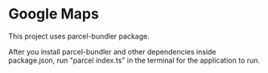 # Google Maps

This project uses parcel-bundler package.

After you install parcel-bundler and other dependencies inside package.json, run "parcel index.ts" in the terminal for the application to run.
